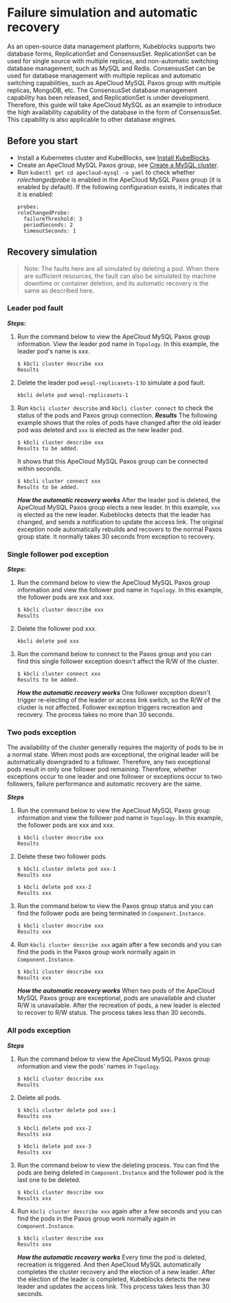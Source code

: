# Failure simulation and automatic recovery

As an open-source data management platform, Kubeblocks supports two database forms, ReplicationSet and ConsensusSet. ReplicationSet can be used for single source with multiple replicas, and non-automatic switching database management, such as MySQL and Redis. ConsensusSet can be used for database management with multiple replicas and automatic switching capabilities, such as ApeCloud MySQL Paxos group with multiple replicas, MongoDB, etc. The ConsensusSet database management capability has been released, and ReplicationSet is under development. Therefore, this guide will take ApeCloud MySQL as an example to introduce the high availability capability of the database in the form of ConsensusSet. This capability is also applicable to other database engines.

## Before you start

* Install a Kubernetes cluster and KubeBlocks, see [Install KubeBlocks](../../install_kbcli_kubeblocks/install_and_unistall_kbcli_and_kubeblocks.md).
* Create an ApeCloud MySQL Paxos group, see [Create a MySQL cluster](create_and_connect_a_mysql_cluster.md).
* Run `kubectl get cd apecloud-mysql -o yaml` to check whether _rolechangedprobe_ is enabled in the ApeCloud MySQL Paxos group (it is enabled by default). If the following configuration exists, it indicates that it is enabled:
  ```
  probes:
  roleChangedProbe:
    failureThreshold: 3
    periodSeconds: 2
    timeoutSeconds: 1
  ```

## Recovery simulation

> Note:
> The faults here are all simulated by deleting a pod. When there are sufficient resources, the fault can also be simulated by machine downtime or container deletion, and its automatic recovery is the same as described here.

### Leader pod fault

***Steps:***
1. Run the command below to view the ApeCloud MySQL Paxos group information. View the leader pod name in `Topology`. In this example, the leader pod's name is xxx.
   ```
   $ kbcli cluster describe xxx
   Results
   ```
2. Delete the leader pod `wesql-replicasets-1` to simulate a pod fault.
   ```
   kbcli delete pod wesql-replicasets-1
   ```
3. Run `kbcli cluster describe` and `kbcli cluster connect` to check the status of the pods and Paxos group connection.
   ***Results***
   The following example shows that the roles of pods have changed after the old leader pod was deleted and `xxx` is elected as the new leader pod.
   ```
   $ kbcli cluster describe xxx
   Results to be added. 
   ```
   
   It shows that this ApeCloud MySQL Paxos group can be connected within seconds.
   ```
   $ kbcli cluster connect xxx
   Results to be added.
   ```
   ***How the automatic recovery works***
   After the leader pod is deleted, the ApeCloud MySQL Paxos group elects a new leader. In this example, `xxx` is elected as the new leader. Kubeblocks detects that the leader has changed, and sends a notification to update the access link. The original exception node automatically rebuilds and recovers to the normal Paxos group state. It normally takes 30 seconds from exception to recovery.

### Single follower pod exception

***Steps:***
1. Run the command below to view the ApeCloud MySQL Paxos group information and view the follower pod name in `Topology`. In this example, the follower pods are xxx and xxx.
   ```
   $ kbcli cluster describe xxx
   Results
   ```
2. Delete the follower pod xxx.
   ```
   kbcli delete pod xxx
   ```
3. Run the command below to connect to the Paxos group and you can find this single follower exception doesn't affect the R/W of the cluster.
   ```
   $ kbcli cluster connect xxx
   Results to be added.
   ```
   ***How the automatic recovery works***
   One follower exception doesn't trigger re-electing of the leader or access link switch, so the R/W of the cluster is not affected. Follower exception triggers recreation and recovery. The process takes no more than 30 seconds. 

### Two pods exception

The availability of the cluster generally requires the majority of pods to be in a normal state. When most pods are exceptional, the original leader will be automatically downgraded to a follower. Therefore, any two exceptional pods result in only one follower pod remaining. 
Therefore, whether exceptions occur to one leader and one follower or exceptions occur to two followers, failure performance and automatic recovery are the same. 

***Steps***
1. Run the command below to view the ApeCloud MySQL Paxos group information and view the follower pod name in `Topology`. In this example, the follower pods are xxx and xxx.
   ```
   $ kbcli cluster describe xxx
   Results
   ```
2. Delete these two follower pods.
   ```
   $ kbcli cluster delete pod xxx-1
   Results xxx

   $ kbcli delete pod xxx-2
   Results xxx
   ```
3. Run the command below to view the Paxos group status and you can find the follower pods are being terminated in `Component.Instance`.
   ```
   $ kbcli cluster describe xxx
   Results xxx
   ```
4. Run `kbcli cluster describe xxx` again after a few seconds and you can find the pods in the Paxos group work normally again in `Component.Instance`.
   ```
   $ kbcli cluster describe xxx
   Results xxx
   ```
   ***How the automatic recovery works***
   When two pods of the ApeCloud MySQL Paxos group are exceptional, pods are unavailable and cluster R/W is unavailable. After the recreation of pods, a new leader is elected to recover to R/W status. The process takes less than 30 seconds.

### All pods exception

***Steps***
1. Run the command below to view the ApeCloud MySQL Paxos group information and view the pods' names in `Topology`.
   ```
   $ kbcli cluster describe xxx
   Results
   ```
2. Delete all pods.
   ```
   $ kbcli cluster delete pod xxx-1
   Results xxx

   $ kbcli delete pod xxx-2
   Results xxx

   $ kbcli delete pod xxx-3
   Results xxx
   ```
3. Run the command below to view the deleting process. You can find the pods are being deleted in `Component.Instance` and the follower pod is the last one to be deleted.
   ```
   $ kbcli cluster describe xxx
   Results xxx
   ```
4. Run `kbcli cluster describe xxx` again after a few seconds and you can find the pods in the Paxos group work normally again in `Component.Instance`.
   ```
   $ kbcli cluster describe xxx
   Results xxx
   ```
   ***How the automatic recovery works***
    Every time the pod is deleted, recreation is triggered. And then ApeCloud MySQL automatically completes the cluster recovery and the election of a new leader. After the election of the leader is completed, Kubeblocks detects the new leader and updates the access link. This process takes less than 30 seconds.